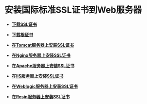 # 安装国际标准SSL证书到Web服务器<a name="ccm_01_0320"></a>

-   **[下载SSL证书](下载SSL证书.md)**  

-   **[下载根证书](下载根证书.md)**  

-   **[在Tomcat服务器上安装SSL证书](在Tomcat服务器上安装SSL证书.md)**  

-   **[在Nginx服务器上安装SSL证书](在Nginx服务器上安装SSL证书.md)**  

-   **[在Apache服务器上安装SSL证书](在Apache服务器上安装SSL证书.md)**  

-   **[在IIS服务器上安装SSL证书](在IIS服务器上安装SSL证书.md)**  

-   **[在Weblogic服务器上安装SSL证书](在Weblogic服务器上安装SSL证书.md)**  

-   **[在Resin服务器上安装SSL证书](在Resin服务器上安装SSL证书.md)**  

